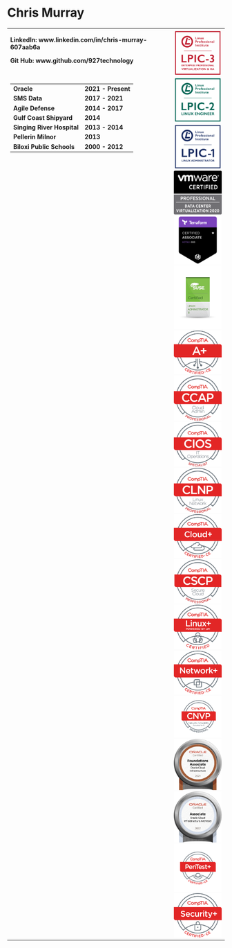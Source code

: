 # Chris Murray
<table>
  <tr>
    <th align="left" valign="top" width="600">
      <p href="https://www.linkedin.com/in/chris-murray-607aab6a">LinkedIn: www.linkedin.com/in/chris-murray-607aab6a</p>
      <p href="www.github.com/927technology">Git Hub:  www.github.com/927technology</p>
      </br>
      <table>
        <tr>
          <td>Oracle</td>
          <td>2021 - Present</td>
        </tr>
        <tr>
          <td>SMS Data</td>
          <td>2017 - 2021</td>
        </tr>
        </tr>
          <td>Agile Defense</td>
          <td>2014 - 2017</td>
        </tr>
        <tr>
          <td>Gulf Coast Shipyard</td>
          <td>2014</td>
        </tr>
        <tr>
          <td>Singing River Hospital</td>
          <td>2013 - 2014</td>
        </tr>
        <tr>
          <td>Pellerin Milnor</td>
          <td>2013</td>
        </tr>
        <tr>
          <td>Biloxi Public Schools</td>
          <td>2000 - 2012</td>
      </table>
    </th>
    <th width="300" wrap="left">
      <img 
        src="./images/lpic_3-ha.png"  
        width="150"
      />
      <img 
        src="./images/lpic_2.png"  
        width="150"
      />
      <img 
        src="./images/lpic_1.png"  
        width="150"
      />
      <img
        src="./images/vmware_vcp-dcv.png"
        width="150"
      />
      <img 
        src="./images/hashicorp-certified-terraform-associate-003.png" 
        width="150"
      />
      <img 
        src="./images/suse_11.png"  
        width="150"
      />
      <img 
        src="./images/a_plus.png" 
        alt="drawing" 
        width="150"
      />
      <img 
        src="images/ccap.png" 
        alt="drawing" 
        width="150"
      />      
      <img 
        src="./images/cios.png" 
        alt="drawing" 
        width="150"
      />
      <img 
        src="./images/clnp.png" 
        alt="drawing" 
        width="150"
      />
      <img 
        src="./images/cloud_plus.png" 
        alt="drawing" 
        width="150"
      />
      <img 
        src="./images/cscp.png" 
        alt="drawing" 
        width="150"
      />
      <img 
        src="./images/linux_plus.png" 
        alt="drawing" 
        width="150"
      />
      <img 
        src="./images/network_plus.png" 
        alt="drawing" 
        width="150"
      />
      <img 
        src="./images/nvap.jpg" 
        alt="drawing" 
        width="150"
      />
      <img 
        src="./images/oci_foundations.png" 
        alt="drawing" 
        width="150"
      />
      <img 
        src="./images/oci_infrastructure-professional.png" 
        alt="drawing" 
        width="150"
      />
            <img 
        src="./images/pentest_plus.png" 
        alt="drawing" 
        width="150"
      />
      <img 
        src="./images/security_plus.png" 
        alt="drawing" 
        width="150"
      />
    </th>
</table>